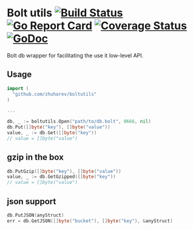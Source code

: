 # Bolt utils [![Build Status](https://travis-ci.org/zhuharev/boltutils.svg?branch=master)](https://travis-ci.org/zhuharev/boltutils) [![Go Report Card](https://goreportcard.com/badge/github.com/zhuharev/boltutils)](https://goreportcard.com/report/github.com/zhuharev/boltutils) [![Coverage Status](https://coveralls.io/repos/github/zhuharev/boltutils/badge.svg?branch=master)](https://coveralls.io/github/zhuharev/boltutils?branch=master) [![GoDoc](https://godoc.org/github.com/zhuharev/boltutils?status.svg)](http://godoc.org/github.com/zhuharev/boltutils)

Bolt db wrapper for facilitating the use it low-level API.

## Usage

```go
import (
  "github.com/zhuharev/boltutils"
)

...

db, _ := boltutils.Open("path/to/db.bolt", 0666, nil)
db.Put([]byte("key"), []byte("value"))
value, _ := db.Get([]byte("key"))
// value = []byte("value")
```

## gzip in the box

```go
db.PutGzip([]byte("key"), []byte("value"))
value, _ := db.GetGzipped([]byte("key"))
// value = []byte("value")
```

## json support

```go
db.PutJSON(anyStruct)
err = db.GetJSON([]byte("bucket"), []byte("key"), &anyStruct)
```
